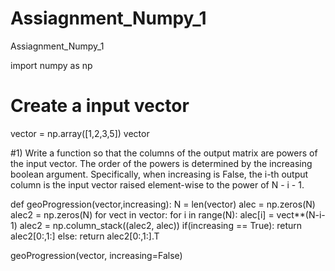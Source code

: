 # Assiagnment_Numpy_1
Assiagnment_Numpy_1

import numpy as np
# Create a input vector
vector = np.array([1,2,3,5])
vector

#1) Write a function so that the columns of the output matrix are powers of the input vector. The order of the powers is determined by the increasing boolean argument. Specifically, when increasing is False, the i-th output column is the input vector raised element-wise to the power of N - i - 1.

def geoProgression(vector,increasing):
    N = len(vector)
    alec = np.zeros(N)
    alec2 = np.zeros(N)
    for vect in vector:
        for i in range(N):
             alec[i] = vect**(N-i-1)
        alec2 = np.column_stack((alec2, alec))
    if(increasing == True):
        return alec2[0:,1:]
    else:
        return alec2[0:,1:].T
        
geoProgression(vector, increasing=False)        
